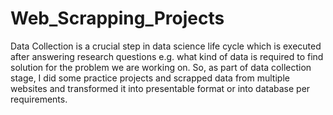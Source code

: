 # Web_Scrapping_Projects
Data Collection is a crucial step in data science life cycle which is executed after answering research questions e.g. what kind of data is required to find solution for the problem we are working on. So, as part of data collection stage, I did some practice projects and scrapped data from multiple websites and transformed it into presentable format or into database per requirements.
